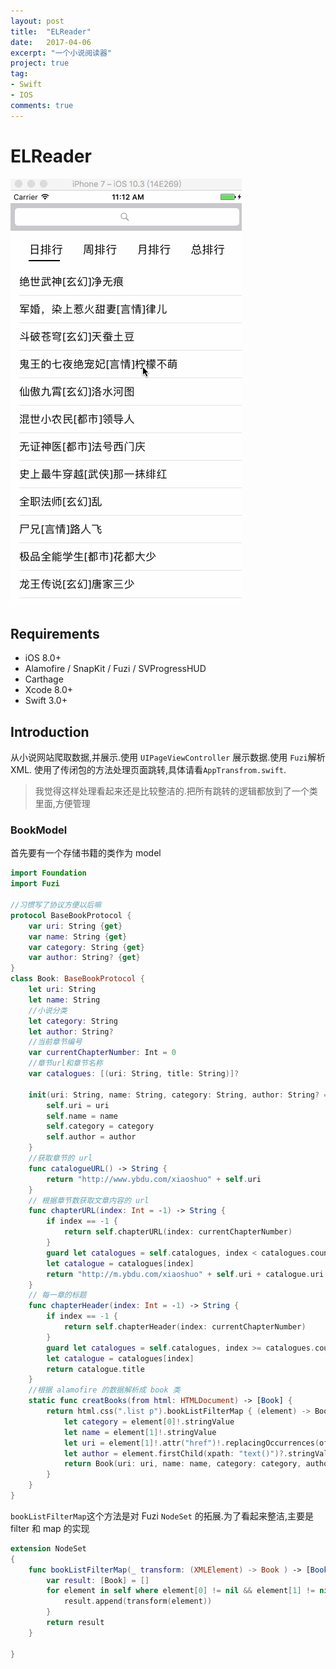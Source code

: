 ```yaml
---
layout: post
title:  "ELReader"
date:   2017-04-06
excerpt: "一个小说阅读器"
project: true
tag:
- Swift
- IOS
comments: true
---
```

# ELReader
![demoGif](https://github.com/lyonsonline/ELReader/blob/master/ELReader.gif)
## Requirements
- iOS 8.0+
- Alamofire / SnapKit / Fuzi / SVProgressHUD
- Carthage
- Xcode 8.0+
- Swift 3.0+

## Introduction
从小说网站爬取数据,并展示.使用 `UIPageViewController` 展示数据.使用 `Fuzi`解析 XML.
使用了传闭包的方法处理页面跳转,具体请看`AppTransfrom.swift`.
>我觉得这样处理看起来还是比较整洁的.把所有跳转的逻辑都放到了一个类里面,方便管理

### BookModel
首先要有一个存储书籍的类作为 model
``` swift
import Foundation
import Fuzi

//习惯写了协议方便以后嘛
protocol BaseBookProtocol {
    var uri: String {get}
    var name: String {get}
    var category: String {get}
    var author: String? {get}
}
class Book: BaseBookProtocol {
    let uri: String
    let name: String
    //小说分类
    let category: String
    let author: String?
    //当前章节编号
    var currentChapterNumber: Int = 0
    //章节url和章节名称
    var catalogues: [(uri: String, title: String)]?

    init(uri: String, name: String, category: String, author: String? = nil) {
        self.uri = uri
        self.name = name
        self.category = category
        self.author = author
    }
    //获取章节的 url
    func catalogueURL() -> String {
        return "http://www.ybdu.com/xiaoshuo" + self.uri
    }
    // 根据章节数获取文章内容的 url
    func chapterURL(index: Int = -1) -> String {
        if index == -1 {
            return self.chapterURL(index: currentChapterNumber)
        }
        guard let catalogues = self.catalogues, index < catalogues.count else { return "" }
        let catalogue = catalogues[index]
        return "http://m.ybdu.com/xiaoshuo" + self.uri + catalogue.uri
    }
    // 每一章的标题
    func chapterHeader(index: Int = -1) -> String {
        if index == -1 {
            return self.chapterHeader(index: currentChapterNumber)
        }
        guard let catalogues = self.catalogues, index >= catalogues.count else { return "" }
        let catalogue = catalogues[index]
        return catalogue.title
    }
    //根据 alamofire 的数据解析成 book 类
    static func creatBooks(from html: HTMLDocument) -> [Book] {
        return html.css(".list p").bookListFilterMap { (element) -> Book in
            let category = element[0]!.stringValue
            let name = element[1]!.stringValue
            let uri = element[1]!.attr("href")!.replacingOccurrences(of: "/xiazai", with: "")
            let author = element.firstChild(xpath: "text()")?.stringValue.replacingOccurrences(of: "/", with: "")
            return Book(uri: uri, name: name, category: category, author: author)
        }
    }
}
```
`bookListFilterMap`这个方法是对 Fuzi `NodeSet` 的拓展.为了看起来整洁,主要是 filter 和 map 的实现
```swift
extension NodeSet
{
    func bookListFilterMap(_ transform: (XMLElement) -> Book ) -> [Book] {
        var result: [Book] = []
        for element in self where element[0] != nil && element[1] != nil {
            result.append(transform(element))
        }
        return result
    }

}
```
